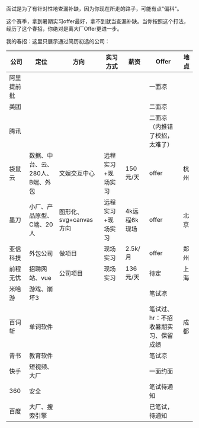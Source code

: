 
面试是为了有针对性地查漏补缺，因为你现在所走的路子，可能有点"偏科"。

这个赛季，拿到暑期实习offer最好，拿不到就当查漏补缺。当你按照这个打法，经历了这个春招，你绝对是离大厂Offer更进一步。

我的春招：这里只展示通过简历初选的公司：

|公司|定位|方向|实习方式|薪资|Offer|地点|
|-|-|-|-|-|-|-|
|阿里提前批|||||一面凉||
|美团|||||二面凉||
|腾讯|||||二面凉（内推错了校招，太难了）||
|袋鼠云|数据、中台、云、280人、B端、外包|文娱交互中心|远程实习+现场实习|150元/天|offer|杭州|
|墨刀|小厂、产品原型、C端、20人|图形化、svg+canvas方向|远程实习+现场实习|4k远程6k现场|offer|北京|
|亚信科技|外包公司|做项目|现场实习|2.5k/月|offer|郑州|
|前程无忧|招聘网站、vue|公司项目|现场实习|136元/天|待定|上海|
|米哈游|游戏、崩坏3||||笔试凉||
|百词斩|单词软件||||笔试过、hr：不招收暑期实习、保留成绩|成都|
|青书|教育软件||||笔试凉||
|快手|短视频、大厂||||一面约面||
|360|安全||||笔试待通知||
|百度|大厂、搜索引擎||||已笔试，待通知||
